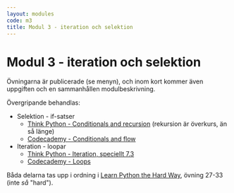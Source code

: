 ```yaml
---
layout: modules
code: m3
title: Modul 3 - iteration och selektion
---
```


# Modul 3 - iteration och selektion

Övningarna är publicerade (se menyn), och inom kort kommer även uppgiften och en sammanhållen modulbeskrivning.

Övergripande behandlas:

* Selektion - if-satser
  - [Think Python - Conditionals and recursion](http://www.greenteapress.com/thinkpython/html/thinkpython006.html) (rekursion är överkurs, än så länge)
  - [Codecademy - Conditionals and flow](http://www.codecademy.com/en/tracks/python)
* Iteration - loopar
  - [Think Python - Iteration, speciellt 7.3](http://www.greenteapress.com/thinkpython/html/thinkpython008.html)
  - [Codecademy - Loops](http://www.codecademy.com/en/tracks/python)

Båda delarna tas upp i ordning i [Learn Python the Hard Way](http://learnpythonthehardway.org/book/), övning 27-33 (inte _så_ &quot;hard&quot;).


